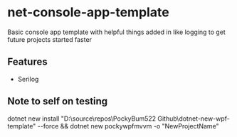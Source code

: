 # net-console-app-template
Basic console app template with helpful things added in like logging to get future projects started faster

## Features
* Serilog

## Note to self on testing
dotnet new install "D:\source\repos\PockyBum522 Github\dotnet-new-wpf-template" --force && dotnet new pockywpfmvvm -o "NewProjectName"
